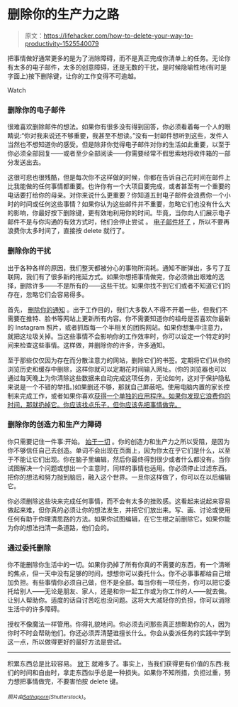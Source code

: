 # 删除你的生产力之路

> 原文：<https://lifehacker.com/how-to-delete-your-way-to-productivity-1525540079>

把事情做好通常更多的是为了消除障碍，而不是真正完成你清单上的任务。无论你有太多的电子邮件，太多的创意障碍，还是无数的干扰，是时候隐喻性地(有时是字面上)按下删除键，让你的工作变得不可逾越。

Watch

### 删除你的电子邮件

很难喜欢删除邮件的想法。如果你有很多没有得到回答，你必须看着每一个人的眼睛说:“你对我来说还不够重要，我甚至不想读。”没有一封邮件想听到这些，发件人当然也不想知道你的感受。但是除非你觉得电子邮件对你的生活如此重要，以至于你必须全部回复——或者至少全部阅读——你需要经常不假思索地将收件箱的一部分发送出去。

这很可悲也很残酷，但是每次你不这样做的时候，你都在告诉自己花时间在邮件上比我能做的任何事情都重要。也许你有一个大项目要完成，或者甚至有一个重要的电话要打给你的母亲。对你来说什么更重要？你知道五封电子邮件会浪费你一个小时的时间或任何这些事情？如果你认为这些邮件并不重要，忽略它们也没有什么大的影响，你最好按下删除键，更有效地利用你的时间。毕竟，当你向人们展示电子邮件不是与你沟通的有效方式时，他们会停止尝试 。 [电子邮件坏了](http://lifehacker.com/every-way-weve-tried-to-fix-email-and-why-its-not-wo-1446772746) ，所以不要再浪费你太多时间了，直接按 delete 就行了。

### 删除你的干扰

出于各种各样的原因，我们整天都被分心的事物所消耗。通知不断弹出，多亏了互联网，我们有了很多新的拖延方式。如果你想把事情做完，你必须做出艰难的选择，删除许多——不是所有的——这些干扰。如果你找不到它们或者不知道它们的存在，忽略它们会容易得多。

首先， [删除你的通知](https://lifehacker.com/perfectly-prune-your-notifications-to-stop-your-phone-f-5913930) 。出于工作目的，我们大多数人不得不开着一些，但我们不需要在推特、脸书等网站上更新所有内容。你不需要知道你的祖母是否喜欢你最新的 Instagram 照片，或者抓取每一个半相关的团购网站。如果你想集中注意力，就把这垃圾关掉。当这些事情不会影响你的工作效率时，你可以设定一个特定的时间来检查这些事情。这样做，并删除你的许多，许多通知。

至于那些仅仅因为存在而分散注意力的网站，删除它们的书签。定期将它们从你的浏览历史和缓存中删除，这样你就可以定期花时间输入网址。(你的浏览器也可以通过每天晚上为你清除这些数据来自动完成这项任务，无论如何，这对于保护隐私来说是一个不错的举措。)如果删还不够，那就自己屏蔽吧。使用电脑内置的家长控制来完成工作，或者如果你喜欢[获得一个单独的应用程序。如果你发现它浪费你的时间，那就扔掉它。你应该找点乐子，但你应该先把事情做完。](https://lifehacker.com/get-shit-done-blocks-distracting-web-sites-so-you-can-d-5816569)

### 删除你的创造力和生产力障碍

你只需要记住一件事:开始。 [始于一切](https://lifehacker.com/getting-started-is-everything-5892576) 。你的创造力和生产力之所以受阻，是因为你不够信任自己去创造。单词不会出现在页面上，因为你太在乎它们是什么，以至于不能让它们出现。你在脑子里编辑，然后你最终得到很少或者什么都没有。当你试图解决一个问题或想出一个主意时，同样的事情也适用。你必须停止过滤东西。把你的想法和努力抛到脑后，融入这个世界。一旦你这样做了，你可以在以后编辑它。

你必须删除这些块来完成任何事情，而不会有太多的挫败感。这看起来说起来容易做起来难，但你真的必须让你的想法发生，并把它们放出来。写、画、讨论或使用任何有助于你理清思路的方法。如果你试图编辑，在它生根之前删除它。如果你能为你的想法扫清一条道路，他们会的。

### 通过委托删除

你不能删除你生活中的一切。如果你扔掉了所有你真的不需要的东西，有一个清晰的焦点，但一天中没有足够的时间，想想你可以委托什么。你不必事事都给自己增加负担。有些事情你必须自己做，但不是全部。每当你有一项任务，你可以把它委托给别人——无论是朋友、家人，还是和你一起工作或为你工作的人——就去做。让别人帮助你。适度的话自讨苦吃也没问题。这将大大减轻你的负担，你可以消除生活中的许多障碍。

授权不像魔法一样管用。你得礼貌地问。你必须去问那些真正想帮助你的人，因为你时不时会帮助他们。你还必须弄清楚谁擅长什么。你会从委派任务的实践中学到这一点，所以做得更好的最好方法是尝试。

* * *

积累东西总是比较容易。 [放下](https://lifehacker.com/why-youre-so-afraid-of-change-and-what-you-can-do-abou-5982622) 就难多了。事实上，当我们获得更有价值的东西:我们的时间和自由时，拿走东西似乎总是一种损失。如果你不知所措，负担过重，努力想把事情做完，不要害怕按 delete 键。

*<small>照片由</small>*[*<small>Sathaporn</small>*](http://www.shutterstock.com/pic.mhtml?id=158434916)*<small>(Shutterstock)</small>*。